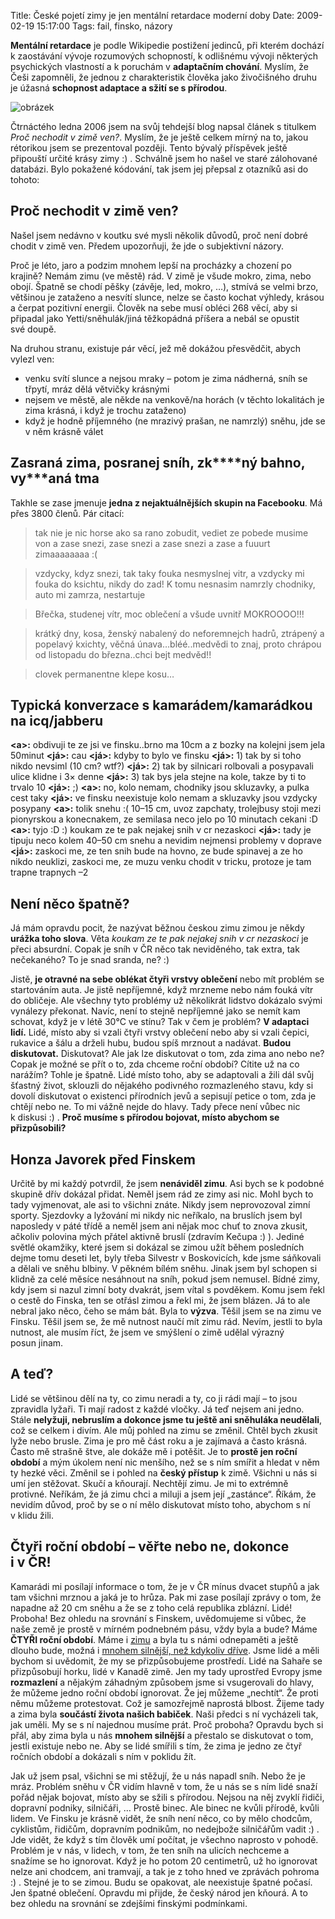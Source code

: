 Title: České pojetí zimy je jen mentální retardace moderní doby
Date: 2009-02-19 15:17:00
Tags: fail, finsko, názory

**Mentální retardace** je podle Wikipedie postižení jedinců, při kterém dochází k zaostávání vývoje rozumových schopností, k odlišnému vývoji některých psychických vlastností a k poruchám v **adaptačním chování**. Myslím, že Češi zapomněli, že jednou z charakteristik člověka jako živočišného druhu je úžasná **schopnost adaptace a sžití se s přírodou**.

![obrázek]({filename}/images/112.jpg)

Čtrnáctého ledna 2006 jsem na svůj tehdejší blog napsal článek s titulkem *Proč nechodit v zimě ven?*. Myslím, že je ještě celkem mírný na to, jakou rétorikou jsem se prezentoval později. Tento bývalý příspěvek ještě připouští určité krásy zimy :) . Schválně jsem ho našel ve staré zálohované databázi. Bylo pokažené kódování, tak jsem jej přepsal z otazníků asi do tohoto:

## Proč nechodit v zimě ven?

Našel jsem nedávno v koutku své mysli několik důvodů, proč není dobré chodit v zimě ven. Předem upozorňuji, že jde o subjektivní
názory.

Proč je léto, jaro a podzim mnohem lepší na procházky a chození po krajině? Nemám zimu (ve městě) rád. V zimě je všude mokro, zima, nebo obojí. Špatně se chodí pěšky (závěje, led, mokro, …), stmívá se velmi brzo, většinou je zataženo a nesvítí slunce, nelze se často kochat výhledy, krásou a čerpat pozitivní energii. Člověk na sebe musí obléci 268 věcí, aby si připadal jako Yetti/sněhulák/jiná těžkopádná příšera a nebál se opustit své doupě.

Na druhou stranu, existuje pár věcí, jež mě dokážou přesvědčit, abych vylezl ven:

-   venku svítí slunce a nejsou mraky – potom je zima nádherná, sníh se třpytí, mráz dělá větvičky krásnými
-   nejsem ve městě, ale někde na venkově/na horách (v těchto lokalitách je zima krásná, i když je trochu zataženo)
-   když je hodně příjemného (ne mrazivý prašan, ne namrzlý) sněhu, jde se v něm krásně válet

## Zasraná zima, posranej sníh, zk\*\*\*\*ný bahno, vy\*\*\*aná tma

Takhle se zase jmenuje **jedna z nejaktuálnějších skupin na Facebooku**. Má přes 3800 členů. Pár citací:

> tak nie je nic horse ako sa rano zobudit, vediet ze pobede musime von a zase snezi, zase snezi a zase snezi a zase a fuuurt zimaaaaaaaa :(

> vzdycky, kdyz snezi, tak taky fouka nesmyslnej vitr, a vzdycky mi fouka do ksichtu, nikdy do zad! K tomu nesnasim namrzly chodniky, auto mi zamrza, nestartuje

> Břečka, studenej vítr, moc oblečení a všude uvnitř MOKROOOO!!!

> krátký dny, kosa, ženský nabalený do neforemnejch hadrů, ztrápený a popelavý kxichty, věčná únava…bléé..medvědi to znaj, proto chrápou od listopadu do března..chci bejt medvěd!!

> clovek permanentne klepe kosu…

## Typická konverzace s kamarádem/ka­marádkou na icq/jabberu

**<a\>:** obdivuji te ze jsi ve finsku..brno ma 10cm a z bozky na kolejni jsem jela 50minut
**<já\>:** cau
**<já\>:** kdyby to bylo ve finsku
**<já\>:** 1) tak by si toho nikdo nevsiml (10 cm? wtf?)
**<já\>:** 2) tak by silnicari rolbovali a posypavali ulice klidne i 3× denne
**<já\>:** 3) tak bys jela stejne na kole, takze by ti to trvalo
10
**<já\>:** ;)
**<a\>:** no, kolo nemam, chodniky jsou skluzavky, a pulka cest
taky
**<já\>:** ve finsku neexistuje kolo nemam a skluzavky jsou vzdycky posypany
**<a\>:** tolik snehu :( 10–15 cm, uvoz zapchaty, trolejbusy stoji mezi pionyrskou a konecnakem, ze semilasa neco jelo po 10 minutach cekani :D
**<a\>:** tyjo :D :) koukam ze te pak nejakej snih v cr nezaskoci
**<já\>:** tady je tipuju neco kolem 40–50 cm snehu a nevidim nejmensi problemy v doprave
**<já\>:** zaskoci me, ze ten snih bude na hovno, ze bude spinavej a ze ho nikdo neuklizi, zaskoci me, ze muzu venku chodit v tricku, protoze je tam trapne trapnych –2

## Není něco špatně?

Já mám opravdu pocit, že nazývat běžnou českou zimu zimou je někdy **urážka toho slova**. Věta *koukam ze te pak nejakej snih v cr nezaskoci* je přeci absurdní. Copak je sníh v ČR něco tak neviděného, tak extra, tak nečekaného? To je snad sranda, ne? :)

Jistě, **je otravné na sebe oblékat čtyři vrstvy oblečení** nebo mít problém se startováním auta. Je jistě nepříjemné, když mrzneme nebo nám fouká vítr do obličeje. Ale všechny tyto problémy už několikrát lidstvo dokázalo svými vynálezy překonat. Navíc, není to stejně nepříjemné jako se nemít kam schovat, když je v létě 30°C ve stínu? Tak v čem je problém? **V adaptaci lidí.** Lidé, místo aby si vzali čtyři vrstvy oblečení nebo aby si vzali čepici, rukavice a šálu a drželi hubu, budou spíš mrznout a nadávat. **Budou diskutovat.** Diskutovat? Ale jak lze diskutovat o tom, zda zima ano nebo ne? Copak je možné se přít o to, zda chceme roční období? Cítite už na co narážím? Tohle je špatně. Lidé místo toho, aby se adaptovali a žili dál svůj šťastný život, sklouzli do nějakého podivného rozmazleného stavu, kdy si dovolí diskutovat o existenci přírodních jevů a sepisují petice o tom, zda je chtějí nebo ne. To mi vážně nejde do hlavy. Tady přece není vůbec nic k diskusi :) . **Proč musíme s přírodou bojovat, místo abychom se přizpůsobili?**

## Honza Javorek před Finskem

Určitě by mi každý potvrdil, že jsem **nenáviděl zimu**. Asi bych se k podobné skupině dřív dokázal přidat. Neměl jsem rád ze zimy asi nic. Mohl bych to tady vyjmenovat, ale asi to všichni znáte. Nikdy jsem neprovozoval zimní sporty. Sjezdovky a lyžování mi nikdy nic neříkalo, na bruslích jsem byl naposledy v páté třídě a neměl jsem ani nějak moc chuť to znova zkusit, ačkoliv polovina mých přátel aktivně bruslí (zdravím Kečupa :) ). Jediné světlé okamžiky, které jsem si dokázal se zimou užít během posledních dejme tomu deseti let, byly třeba Silvestr v Boskovicích, kde jsme sáňkovali a dělali ve sněhu blbiny. V pěkném bílém sněhu. Jinak jsem byl schopen si klidně za celé měsíce nesáhnout na sníh, pokud jsem nemusel. Bídné zimy, kdy jsem si nazul zimní boty dvakrát, jsem vítal s povděkem. Komu jsem řekl o cestě do Finska, ten se otřásl zimou a řekl mi, že jsem blázen. Já to ale nebral jako něco, čeho se mám bát. Byla to **výzva**. Těšil jsem se na zimu ve Finsku. Těšil jsem se, že mě nutnost naučí mít zimu rád. Nevím, jestli to byla nutnost, ale musím říct, že jsem ve smýšlení o zimě udělal výrazný posun jinam.

## A teď?

Lidé se většinou dělí na ty, co zimu neradi a ty, co ji rádi mají – to jsou zpravidla lyžaři. Ti mají radost z každé vločky. Já teď nejsem ani jedno. Stále **nelyžuji, nebruslím a dokonce jsme tu ještě ani sněhuláka neudělali**, což se celkem i divím. Ale můj pohled na zimu se změnil. Chtěl bych zkusit lyže nebo brusle. Zima je pro mě část roku a je zajímavá a často krásná. Často mě strašně štve, ale dokáže mě i potěšit. Je to **prostě jen roční období** a mým úkolem není nic menšího, než se s ním smířit a hledat v něm ty hezké věci. Změnil se i pohled na **český přístup** k zimě. Všichni u nás si umí jen stěžovat. Skučí a kňourají. Nechtějí zimu. Je mi to extrémně protivné. Neříkám, že já zimu chci a miluji a jsem její „zastánce“. Říkám, že nevidím důvod, proč by se o ní mělo diskutovat místo toho, abychom s ní v klidu žili.

## Čtyři roční období – věřte nebo ne, dokonce i v ČR!

Kamarádi mi posílají informace o tom, že je v ČR mínus dvacet stupňů a jak tam všichni mrznou a jaká je to hrůza. Pak mi zase posílají zprávy o tom, že napadne až 20 cm sněhu a že se z toho celá republika zblázní. Lidé! Proboha! Bez ohledu na srovnání s Finskem, uvědomujeme si vůbec, že naše země je prostě v mírném podnebném pásu, vždy byla a bude? Máme **ČTYŘI roční období**. Máme i [zimu](http://cs.wikipedia.org/wiki/Zima) a byla tu s námi odnepaměti a ještě dlouho bude, možná i [mnohem silnější, než kdykoliv dříve](http://www.euroekonom.cz/analyzy-clanky.php?type=jz-globalni-oteplovani-ochlazovani). Jsme lidé a měli bychom si uvědomit, že my se přizpůsobujeme prostředí. Lidé na Sahaře se přizpůsobují horku, lidé v Kanadě zimě. Jen my tady uprostřed Evropy jsme **rozmazlení** a nějakým záhadným způsobem jsme si vsugerovali do hlavy, že můžeme jedno roční období ignorovat. Že jej můžeme „nechtít“. Že proti němu můžeme protestovat. Což je samozřejmě naprostá blbost. Žijeme tady a zima byla **součástí života našich babiček**. Naši předci s ní vycházeli tak, jak uměli. My se s ní najednou musíme prát. Proč proboha? Opravdu bych si přál, aby zima byla u nás **mnohem silnější** a přestalo se diskutovat o tom, jestli existuje nebo ne. Aby se lidé smířili s tím, že zima je jedno ze čtyř ročních období a dokázali s ním v poklidu žít.

Jak už jsem psal, všichni se mi stěžují, že u nás napadl sníh. Nebo že je mráz. Problém sněhu v ČR vidím hlavně v tom, že u nás se s ním lidé snaží pořád nějak bojovat, místo aby se sžili s přírodou. Nejsou na něj zvyklí řidiči, dopravní podniky, silničáři, … Prostě binec. Ale binec ne kvůli přírodě, kvůli lidem. Ve Finsku je krásně vidět, že sníh není něco, co by mělo chodcům, cyklistům, řidičům, dopravním podnikům, no nedejbože silničářům vadit :) . Jde vidět, že když s tím člověk umí počítat, je všechno naprosto v pohodě. Problém je v nás, v lidech, v tom, že ten sníh na ulicích nechceme a snažíme se ho ignorovat. Když je ho potom 20 centimetrů, už ho ignorovat nelze ani chodcem, ani tramvají, a tak je z toho hned ve zprávách pohroma :) . Stejné je to se zimou. Budu se opakovat, ale neexistuje špatné počasí. Jen špatné oblečení. Opravdu mi přijde, že český národ jen kňourá. A to bez ohledu na srovnání se zdejšími finskými podmínkami.
